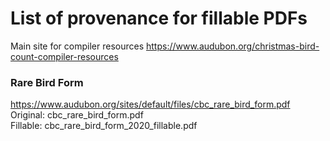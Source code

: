 # List of provenance for fillable PDFs

Main site for compiler resources
https://www.audubon.org/christmas-bird-count-compiler-resources

### Rare Bird Form  
https://www.audubon.org/sites/default/files/cbc_rare_bird_form.pdf  
Original: cbc_rare_bird_form.pdf  
Fillable: cbc_rare_bird_form_2020_fillable.pdf  

